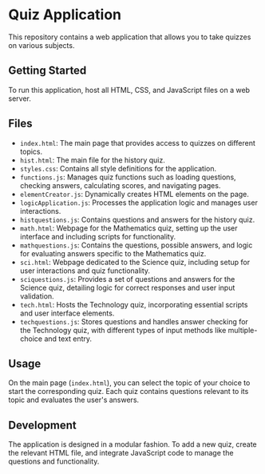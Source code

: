 # Quiz Application

This repository contains a web application that allows you to take quizzes on various subjects.

## Getting Started
To run this application, host all HTML, CSS, and JavaScript files on a web server.

## Files
- `index.html`: The main page that provides access to quizzes on different topics.
- `hist.html`: The main file for the history quiz.
- `styles.css`: Contains all style definitions for the application.
- `functions.js`: Manages quiz functions such as loading questions, checking answers, calculating scores, and navigating pages.
- `elementCreator.js`: Dynamically creates HTML elements on the page.
- `logicApplication.js`: Processes the application logic and manages user interactions.
- `histquestions.js`: Contains questions and answers for the history quiz.
- `math.html`: Webpage for the Mathematics quiz, setting up the user interface and including scripts for functionality.
- `mathquestions.js`: Contains the questions, possible answers, and logic for evaluating answers specific to the Mathematics quiz.
- `sci.html`: Webpage dedicated to the Science quiz, including setup for user interactions and quiz functionality.
- `sciquestions.js`: Provides a set of questions and answers for the Science quiz, detailing logic for correct responses and user input validation.
- `tech.html`: Hosts the Technology quiz, incorporating essential scripts and user interface elements.
- `techquestions.js`: Stores questions and handles answer checking for the Technology quiz, with different types of input methods like multiple-choice and text entry.

## Usage
On the main page (`index.html`), you can select the topic of your choice to start the corresponding quiz. Each quiz contains questions relevant to its topic and evaluates the user's answers.

## Development
The application is designed in a modular fashion. To add a new quiz, create the relevant HTML file, and integrate JavaScript code to manage the questions and functionality.

